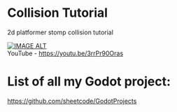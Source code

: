# Collision Tutorial
2d platformer stomp collision tutorial  

[![IMAGE ALT](https://img.youtube.com/vi/3rrPr90Oras/0.jpg)](https://www.youtube.com/watch?v=3rrPr90Oras)  
YouTube - https://youtu.be/3rrPr90Oras

# List of all my Godot project:
https://github.com/sheetcode/GodotProjects
